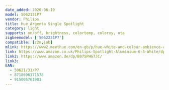 ```yaml
---
date_added: 2020-06-19
model: 5062131P7
vendor: Philips
title: Hue Argenta Single Spotlight
category: light
supports: on/off, brightness, colortemp, colorxy, ota
zigbeemodel: ['5062231P7']
compatible: [z2m,iob]
mlink: https://www2.meethue.com/en-gb/p/hue-white-and-colour-ambience-argenta-single-spotlight/5062131P7
link: https://www.amazon.co.uk/Philips-Spotlight-Aluminium-6-5-White/dp/B07SPHG7JC/
link2: https://www.amazon.de/dp/B07SPHG7JC/
link3: 
EAN: 
  - 50621/31/P7
  - 8718696171578
  - 915005761901
---
```


